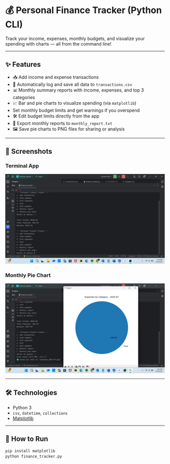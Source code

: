# 💰 Personal Finance Tracker (Python CLI)

Track your income, expenses, monthly budgets, and visualize your spending with charts — all from the command line!

---

## ✨ Features

- 📥 Add income and expense transactions
- 🧾 Automatically log and save all data to `transactions.csv`
- 📊 Monthly summary reports with income, expenses, and top 3 categories
- 📈 Bar and pie charts to visualize spending (via `matplotlib`)
-  Set monthly budget limits and get warnings if you overspend
- 🛠 Edit budget limits directly from the app
- 📝 Export monthly reports to `monthly_report.txt`
- 🖼️ Save pie charts to PNG files for sharing or analysis

---

## 📸 Screenshots

### Terminal App
![Terminal Screenshot](terminal-screenshot.png)

### Monthly Pie Chart
![Pie Chart](expenses_2025-07.png)

---

## 🛠 Technologies
- Python 3
- `csv`, `datetime`, `collections`
- [Matplotlib](https://matplotlib.org/)

---

## 🚀 How to Run

```bash
pip install matplotlib
python finance_tracker.py
